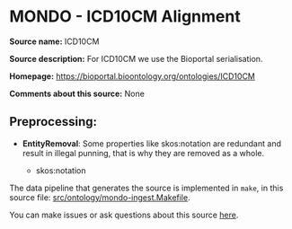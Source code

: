# MONDO - ICD10CM Alignment

**Source name:** ICD10CM

**Source description:** For ICD10CM we use the Bioportal serialisation.


**Homepage:** https://bioportal.bioontology.org/ontologies/ICD10CM

**Comments about this source:** None


## Preprocessing:
* **EntityRemoval**: Some properties like skos:notation are redundant and  result in illegal punning, that is why they are removed as a whole.

    * skos:notation




The data pipeline that generates the source is implemented in `make`, in this source file: [src/ontology/mondo-ingest.Makefile](https://github.com/monarch-initiative/mondo-ingest/blob/main/src/ontology/mondo-ingest.Makefile).

You can make issues or ask questions about this source [here](https://github.com/monarch-initiative/mondo-ingest/issues).
